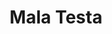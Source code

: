 ---
title: "Mala Testa"
url: /ciudad-autonoma-de-buenos-aires/mala-testa-ramos-mejia/
shop: Friseur
---